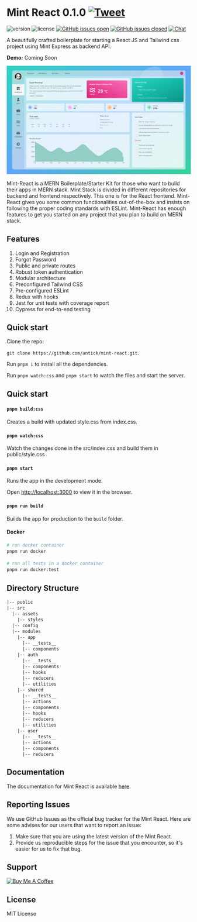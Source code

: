 # Mint React 0.1.0 [![Tweet](https://img.shields.io/twitter/url/http/shields.io.svg?style=social&logo=twitter)](https://twitter.com/intent/tweet?url=https%3A%2F%2Fgithub.com%2Fantick%2Fmint-react&text=React-boilerplate&hashtags=react%2Ctailwindcss%2Creactjs)

![version](https://img.shields.io/badge/version-0.1.0-teal.svg) ![license](https://img.shields.io/badge/license-MIT-teal.svg) [![GitHub issues open](https://img.shields.io/github/issues/antick/mint-react.svg?maxAge=2592000)]() [![GitHub issues closed](https://img.shields.io/github/issues-closed-raw/antick/mint-react.svg?maxAge=2592000)]()  [![Chat](https://img.shields.io/badge/chat-on%20discord-7289da.svg)](https://discord.gg/6jgSTR2pAF)

A beautifully crafted boilerplate for starting a React JS and Tailwind css project using Mint Express as backend API.

**Demo:** Coming Soon

<p align="center">
    <img src="public/images/preview.png" alt="React Mint Preview"/>
</p>

Mint-React is a MERN Boilerplate/Starter Kit for those who want to build their apps in MERN stack. Mint Stack
is divided in different repositories for backend and frontend respectively. This one is for the React frontend.
Mint-React gives you some common functionalities out-of-the-box and insists on following the proper coding standards
with ESLint. Mint-React has enough features to get you started on any project that you plan to build on MERN stack.

## Features

1. Login and Registration
2. Forgot Password
3. Public and private routes
4. Robust token authentication
5. Modular architecture
6. Preconfigured Tailwind CSS
7. Pre-configured ESLint
8. Redux with hooks
9. Jest for unit tests with coverage report
10. Cypress for end-to-end testing

## Quick start

Clone the repo:

`git clone https://github.com/antick/mint-react.git`.

Run `pnpm i` to install all the dependencies.

Run `pnpm watch:css` and `pnpm start` to watch the files and start the server.

## Quick start

#### `pnpm build:css`

Creates a build with updated style.css from index.css.

#### `pnpm watch:css`

Watch the changes done in the src/index.css and build them in public/style.css

#### `pnpm start`

Runs the app in the development mode.

Open [http://localhost:3000](http://localhost:3000) to view it in the browser.

#### `pnpm run build`

Builds the app for production to the `build` folder.

#### Docker

```bash
# run docker container
pnpm run docker

# run all tests in a docker container
pnpm run docker:test
```

## Directory Structure

```
|-- public
|-- src
  |-- assets
    |-- styles
  |-- config
  |-- modules
    |-- app
      |-- __tests__
      |-- components
    |-- auth
      |-- __tests__
      |-- components
      |-- hooks
      |-- reducers
      |-- utilities
    |-- shared
      |-- __tests__
      |-- actions
      |-- components
      |-- hooks
      |-- reducers
      |-- utilities
    |-- user
      |-- __tests__
      |-- actions
      |-- components
      |-- reducers
```

## Documentation

The documentation for Mint React is available [here](https://antick.github.io/mint).

## Reporting Issues

We use GitHub Issues as the official bug tracker for the Mint React. Here are some advises for our users
that want to report an issue:

1. Make sure that you are using the latest version of the Mint React.
2. Provide us reproducible steps for the issue that you encounter, so it's easier for us to fix that bug.

## Support

<a href="https://www.buymeacoffee.com/pankajsanam" target="_blank"><img src="https://cdn.buymeacoffee.com/buttons/default-orange.png" alt="Buy Me A Coffee" style="height: 25px !important;width: 50px !important;"></a>

## License

MIT License
